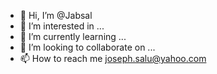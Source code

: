 - 👋 Hi, I’m @Jabsal
- 👀 I’m interested in ...
- 🌱 I’m currently learning ...
- 💞️ I’m looking to collaborate on ...
- 📫 How to reach me joseph.salu@yahoo.com

<!---
Jabsal/Jabsal is a ✨ special ✨ repository because its `README.md` (this file) appears on your GitHub profile.
You can click the Preview link to take a look at your changes.
--->
